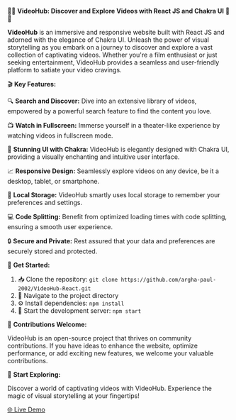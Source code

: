 🎥🌐 **VideoHub: Discover and Explore Videos with React JS and Chakra UI** 🎥🌐

**VideoHub** is an immersive and responsive website built with React JS and adorned with the elegance of Chakra UI. Unleash the power of visual storytelling as you embark on a journey to discover and explore a vast collection of captivating videos. Whether you're a film enthusiast or just seeking entertainment, VideoHub provides a seamless and user-friendly platform to satiate your video cravings.

🎬 **Key Features:**

🔍 **Search and Discover:** Dive into an extensive library of videos, empowered by a powerful search feature to find the content you love.

📺 **Watch in Fullscreen:** Immerse yourself in a theater-like experience by watching videos in fullscreen mode.

🎨 **Stunning UI with Chakra:** VideoHub is elegantly designed with Chakra UI, providing a visually enchanting and intuitive user interface.

📈 **Responsive Design:** Seamlessly explore videos on any device, be it a desktop, tablet, or smartphone.

💾 **Local Storage:** VideoHub smartly uses local storage to remember your preferences and settings.

💻 **Code Splitting:** Benefit from optimized loading times with code splitting, ensuring a smooth user experience.

🔒 **Secure and Private:** Rest assured that your data and preferences are securely stored and protected.

🚀 **Get Started:**

1. 📥 Clone the repository: `git clone https://github.com/argha-paul-2002/VideoHub-React.git`
2. 📁 Navigate to the project directory
3. ⚙️ Install dependencies: `npm install`
4. 🚀 Start the development server: `npm start`

🌟 **Contributions Welcome:**

VideoHub is an open-source project that thrives on community contributions. If you have ideas to enhance the website, optimize performance, or add exciting new features, we welcome your valuable contributions.


🎥 **Start Exploring:**

Discover a world of captivating videos with VideoHub. Experience the magic of visual storytelling at your fingertips!

[🌐 Live Demo](https://video-hub-argha.netlify.app/)